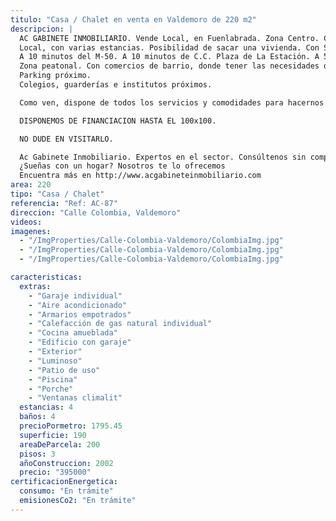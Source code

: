 ```yaml
---
titulo: "Casa / Chalet en venta en Valdemoro de 220 m2"
descripcion: |
  AC GABINETE INMOBILIARIO. Vende Local, en Fuenlabrada. Zona Centro. Construido en el año 1978, tiene 48 m2 (Según catastro). Posibilidad de CAMBIO DE USO. Posibilidad también de alquiler.
  Local, con varias estancias. Posibilidad de sacar una vivienda. Con Salón. Cocina. Dos habitaciones con sus armarios empotrados. Baño
  A 10 minutos del M-50. A 10 minutos de C.C. Plaza de La Estación. A 5 minutos de RENFE y METRO FUENLABRADA CENTRAL. Autobuses urbanos e interurbanos a 3 minutos.
  Zona peatonal. Con comercios de barrio, donde tener las necesidades del día a día cubiertas.
  Parking próximo.
  Colegios, guarderías e institutos próximos.

  Como ven, dispone de todos los servicios y comodidades para hacernos la vida fácil y cómoda, sin prescindir de ningún servicio de primera necesidad.

  DISPONEMOS DE FINANCIACION HASTA EL 100x100.

  NO DUDE EN VISITARLO.

  Ac Gabinete Inmobiliario. Expertos en el sector. Consúltenos sin compromiso.
  ¿Sueñas con un hogar? Nosotros te lo ofrecemos
  Encuentra más en http://www.acgabineteinmobiliario.com
area: 220
tipo: "Casa / Chalet"
referencia: "Ref: AC-87"
direccion: "Calle Colombia, Valdemoro"
videos:
imagenes:
  - "/ImgProperties/Calle-Colombia-Valdemoro/ColombiaImg.jpg"
  - "/ImgProperties/Calle-Colombia-Valdemoro/ColombiaImg.jpg"
  - "/ImgProperties/Calle-Colombia-Valdemoro/ColombiaImg.jpg"

caracteristicas:
  extras:
    - "Garaje individual"
    - "Aire acondicionado"
    - "Armarios empotrados"
    - "Calefacción de gas natural individual"
    - "Cocina amueblada"
    - "Edificio con garaje"
    - "Exterior"
    - "Luminoso"
    - "Patio de uso"
    - "Piscina"
    - "Porche"
    - "Ventanas climalit"
  estancias: 4
  baños: 4
  precioPormetro: 1795.45
  superficie: 190
  areaDeParcela: 200
  pisos: 3
  añoConstruccion: 2002
  precio: "395000"
certificacionEnergetica:
  consumo: "En trámite"
  emisionesCo2: "En trámite"
---
```

